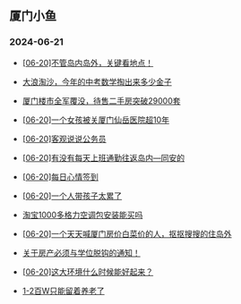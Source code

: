 ## 厦门小鱼 
### 2024-06-21

+ [[06-20]不管岛内岛外，关键看地点！](http://bbs.xmfish.com/read-htm-tid-18207427.html)

+ [大浪淘沙，今年的中考数学掏出来多少金子](http://bbs.xmfish.com/read-htm-tid-18207331.html)

+ [厦门楼市全军覆没，待售二手房突破29000套](http://bbs.xmfish.com/read-htm-tid-18207461.html)

+ [[06-20]一个女孩被关厦门仙岳医院超10年](http://bbs.xmfish.com/read-htm-tid-18207458.html)

+ [[06-20]客观说说公务员](http://bbs.xmfish.com/read-htm-tid-18207489.html)

+ [[06-20]有没有每天上班通勤往返岛内—同安的](http://bbs.xmfish.com/read-htm-tid-18207281.html)

+ [[06-20]每日心情签到](http://bbs.xmfish.com/read-htm-tid-18207272.html)

+ [[06-20]一个人带孩子太累了](http://bbs.xmfish.com/read-htm-tid-18207544.html)

+ [淘宝1000多格力空调包安装能买吗](http://bbs.xmfish.com/read-htm-tid-18207448.html)

+ [[06-20]一个天天喊厦门房价白菜价的人，抠抠搜搜的住岛外](http://bbs.xmfish.com/read-htm-tid-18207407.html)

+ [关于房产必须与学位脱钩的通知！](http://bbs.xmfish.com/read-htm-tid-18207410.html)

+ [[06-20]这大环境什么时候能好起来？](http://bbs.xmfish.com/read-htm-tid-18207594.html)

+ [1-2百W只能留着养老了](http://bbs.xmfish.com/read-htm-tid-18207496.html)

